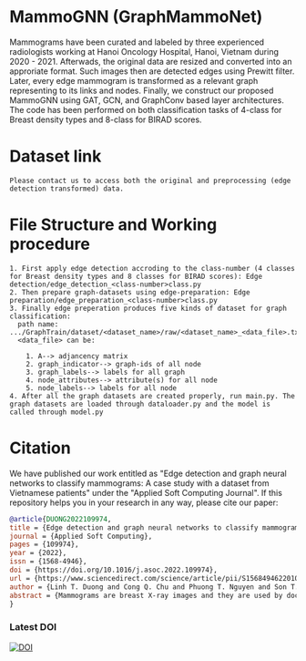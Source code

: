 # MammoGNN (GraphMammoNet)
Mammograms have been curated and labeled by three experienced radiologists working at Hanoi Oncology Hospital, Hanoi, Vietnam during 2020 - 2021. Afterwads, the original data are resized and converted into an approriate format. Such images then are detected edges using Prewitt filter. Later, every edge mammogram is transformed as a relevant graph representing to its links and nodes. Finally, we construct our proposed MammoGNN using  GAT, GCN, and GraphConv based layer architectures. The code has been performed on both classification tasks of 4-class for Breast density types and 8-class for BIRAD scores.

# Dataset link
```
Please contact us to access both the original and preprocessing (edge detection transformed) data.
```
# File Structure and Working procedure
```
1. First apply edge detection accroding to the class-number (4 classes for Breast density types and 8 classes for BIRAD scores): Edge detection/edge_detection_<class-number>class.py
2. Then prepare graph-datasets using edge-preparation: Edge preparation/edge_preparation_<class-number>class.py
3. Finally edge preperation produces five kinds of dataset for graph classification:
  path name: .../GraphTrain/dataset/<dataset_name>/raw/<dataset_name>_<data_file>.txt. 
  <data_file> can be:
    
    1. A--> adjancency matrix 
    2. graph_indicator--> graph-ids of all node 
    3. graph_labels--> labels for all graph 
    4. node_attributes--> attribute(s) for all node 
    5. node_labels--> labels for all node
4. After all the graph datasets are created properly, run main.py. The graph datasets are loaded through dataloader.py and the model is called through model.py
```

# Citation
We have published our work entitled as "Edge detection and graph neural networks to classify mammograms: A case study with a dataset from Vietnamese patients" under the "Applied Soft Computing Journal". If this repository helps you in your research in any way, please cite our paper:
```bibtex
@article{DUONG2022109974,
title = {Edge detection and graph neural networks to classify mammograms: A case study with a dataset from Vietnamese patients},
journal = {Applied Soft Computing},
pages = {109974},
year = {2022},
issn = {1568-4946},
doi = {https://doi.org/10.1016/j.asoc.2022.109974},
url = {https://www.sciencedirect.com/science/article/pii/S1568494622010237},
author = {Linh T. Duong and Cong Q. Chu and Phuong T. Nguyen and Son T. Nguyen and Binh Q. Tran},
abstract = {Mammograms are breast X-ray images and they are used by doctors, among other purposes, as an effective means of detecting breast cancer. Screening mammography is crucial since it allows doctors to understand better the situation and have suitable intervention. The classification of medical modalities is a prerequisite for development of computer-aided diagnosis tools in healthcare, and various techniques have been proposed to automatically classify from mammography images. Though there have been several tools developed, they have been mostly validated with data collected from Western women. Based on our initial investigations, breast anatomy in Vietnamese women differs from that of Western women, due to denser breast tissue. In this paper, we propose MammoGNN – a practical solution to the classification of mammograms using the synergy between image processing techniques and graph neural networks. First, a well-founded edge detection algorithm was applied to provide input for the recommendation engine. Afterward, we empirically experimented to select suitable graph neural networks to manage the training and prediction. A mammogram dataset was curated from 2,351 Vietnamese women to validate the conceived tool. By several testing instances, MammoGNN obtains a maximum accuracy of 100%, precision and recall of 1.0 on independent and shuffle test sets for both classification of BI-RADS scores and breast density types. The experimental results also demonstrate that our proposed approach obtains an optimal prediction performance on the considered datasets, outperforming different baselines. We anticipate that the proposed approach can be deployed as a non-invasive pre-screening tool to assist doctors in performing their diagnosis activities.}
}
```
### Latest DOI

[![DOI](https://doi.org/10.1016/j.asoc.2022.109974)](https://doi.org/10.1016/j.asoc.2022.109974)


